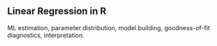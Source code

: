 ## Linear Regression in R

ML estimation, parameter distribution, model building, goodness-of-fit
diagnostics, interpretation.
